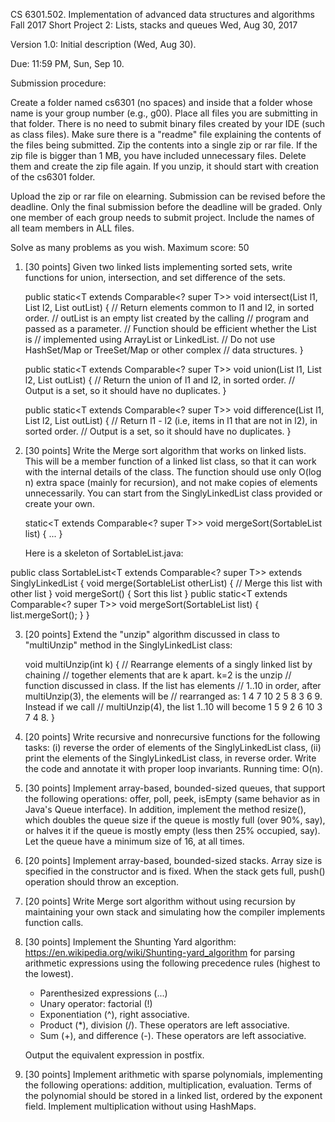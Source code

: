 CS 6301.502. Implementation of advanced data structures and algorithms
Fall 2017
Short Project 2: Lists, stacks and queues
Wed, Aug 30, 2017

Version 1.0: Initial description (Wed, Aug 30).

Due: 11:59 PM, Sun, Sep 10.

Submission procedure:

Create a folder named cs6301 (no spaces) and inside that a folder whose
name is your group number (e.g., g00).  Place all files you are submitting
in that folder.  There is no need to submit binary files created by your
IDE (such as class files).  Make sure there is a "readme" file explaining
the contents of the files being submitted.  Zip the contents into a single
zip or rar file.  If the zip file is bigger than 1 MB, you have included
unnecessary files.  Delete them and create the zip file again.  If you
unzip, it should start with creation of the cs6301 folder.

Upload the zip or rar file on elearning.  Submission can be revised before
the deadline.  Only the final submission before the deadline will be graded.
Only one member of each group needs to submit project.  Include the names
of all team members in ALL files.

Solve as many problems as you wish.  Maximum score: 50


1. [30 points]
   Given two linked lists implementing sorted sets, write functions for
   union, intersection, and set difference of the sets.

    public static<T extends Comparable<? super T>>
        void intersect(List<T> l1, List<T> l2, List<T> outList) {
	   // Return elements common to l1 and l2, in sorted order.
	   // outList is an empty list created by the calling
           // program and passed as a parameter.
	   // Function should be efficient whether the List is
	   // implemented using ArrayList or LinkedList.
	   // Do not use HashSet/Map or TreeSet/Map or other complex
           // data structures.
	}

    public static<T extends Comparable<? super T>>
        void union(List<T> l1, List<T> l2, List<T> outList) {
	   // Return the union of l1 and l2, in sorted order.
	   // Output is a set, so it should have no duplicates.
	}

    public static<T extends Comparable<? super T>>
        void difference(List<T> l1, List<T> l2, List<T> outList) {
	   // Return l1 - l2 (i.e, items in l1 that are not in l2), in sorted order.
	   // Output is a set, so it should have no duplicates.
	}


2. [30 points]
   Write the Merge sort algorithm that works on linked lists.  This will
   be a member function of a linked list class, so that it can work with
   the internal details of the class.  The function should use only
   O(log n) extra space (mainly for recursion), and not make copies of
   elements unnecessarily.  You can start from the SinglyLinkedList class
   provided or create your own.

   static<T extends Comparable<? super T>> void mergeSort(SortableList<T> list) { ... }

   Here is a skeleton of SortableList.java:

public class SortableList<T extends Comparable<? super T>> extends SinglyLinkedList<T> {
    void merge(SortableList<T> otherList) {  // Merge this list with other list
    }
    void mergeSort() { Sort this list
    }
    public static<T extends Comparable<? super T>> void mergeSort(SortableList<T> list) {
	list.mergeSort();
    }
}


3. [20 points]
   Extend the "unzip" algorithm discussed in class to "multiUnzip" method
   in the SinglyLinkedList class:

   void multiUnzip(int k) {
   	// Rearrange elements of a singly linked list by chaining
   	// together elements that are k apart.  k=2 is the unzip
   	// function discussed in class.  If the list has elements
	// 1..10 in order, after multiUnzip(3), the elements will be
   	// rearranged as: 1 4 7 10 2 5 8 3 6 9.  Instead if we call
	// multiUnzip(4), the list 1..10 will become 1 5 9 2 6 10 3 7 4 8.
   }


4. [20 points]
   Write recursive and nonrecursive functions for the following tasks:
   (i) reverse the order of elements of the SinglyLinkedList class,
   (ii) print the elements of the SinglyLinkedList class, in reverse order.
   Write the code and annotate it with proper loop invariants.
   Running time: O(n).


5. [30 points]
   Implement array-based, bounded-sized queues, that support the following
   operations: offer, poll, peek, isEmpty (same behavior as in Java's Queue
   interface).  In addition, implement the method resize(), which doubles
   the queue size if the queue is mostly full (over 90%, say), or halves it
   if the queue is mostly empty (less then 25% occupied, say).  Let the
   queue have a minimum size of 16, at all times.


6. [20 points]
   Implement array-based, bounded-sized stacks.  Array size is specified
   in the constructor and is fixed.  When the stack gets full, push()
   operation should throw an exception.


7. [20 points]
   Write Merge sort algorithm without using recursion by maintaining your
   own stack and simulating how the compiler implements function calls.


8. [30 points]
   Implement the Shunting Yard algorithm:
	https://en.wikipedia.org/wiki/Shunting-yard_algorithm
   for parsing arithmetic expressions using the following precedence rules
   (highest to the lowest).

   * Parenthesized expressions (...)
   * Unary operator: factorial (!)
   * Exponentiation (^), right associative.
   * Product (*), division (/).  These operators are left associative.
   * Sum (+), and difference (-).  These operators are left associative.

   Output the equivalent expression in postfix.
   
9. [30 points]
   Implement arithmetic with sparse polynomials, implementing the
   following operations: addition, multiplication, evaluation.
   Terms of the polynomial should be stored in a linked list, ordered by
   the exponent field.  Implement multiplication without using HashMaps.
